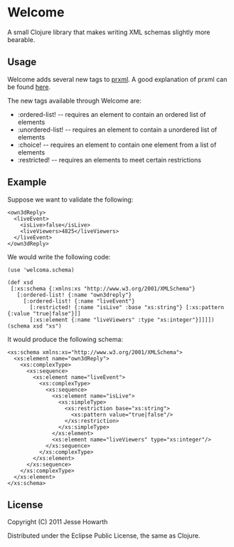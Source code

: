 Welcome
=======

A small Clojure library that makes writing XML schemas slightly more bearable.

Usage
-----
Welcome adds several new tags to [prxml](http://richhickey.github.com/clojure-contrib/prxml-api.html).
A good explanation of prxml can be found [here](http://nakkaya.com/2009/10/10/processing-xml-with-clojure/). 

The new tags available through Welcome are:

* :ordered-list! -- requires an element to contain an ordered list of elements
* :unordered-list! -- requires an element to contain a unordered list of elements
* :choice! -- requires an element to contain one element from a list of elements
* :restricted! -- requires an elements to meet certain restrictions


Example
-------

Suppose we want to validate the following:

    <own3dReply>
      <liveEvent>
        <isLive>false</isLive>
        <liveViewers>4825</liveViewers>
      </liveEvent>
    </own3dReply>

We would write the following code:
    
    (use 'welcoma.schema)

    (def xsd 
     [:xs:schema {:xmlns:xs "http://www.w3.org/2001/XMLSchema"}
       [:ordered-list! {:name "own3dreply"}
         [:ordered-list! {:name "liveEvent"}
           [:restricted! {:name "isLive" :base "xs:string"} [:xs:pattern {:value "true|false"}]]
           [:xs:element {:name "liveViewers" :type "xs:integer"}]]]])
    (schema xsd "xs")

It would produce the following schema:

    <xs:schema xmlns:xs="http://www.w3.org/2001/XMLSchema">
      <xs:element name="own3dReply">
        <xs:complexType>
          <xs:sequence>
            <xs:element name="liveEvent">
              <xs:complexType>
                <xs:sequence>
                  <xs:element name="isLive">
                    <xs:simpleType>
                      <xs:restriction base="xs:string">
                        <xs:pattern value="true|false"/>
                      </xs:restriction>
                    </xs:simpleType>
                  </xs:element>
                  <xs:element name="liveViewers" type="xs:integer"/>
                </xs:sequence>
              </xs:complexType>
            </xs:element>
          </xs:sequence>
        </xs:complexType>
      </xs:element>
    </xs:schema>


License
-------

Copyright (C) 2011 Jesse Howarth

Distributed under the Eclipse Public License, the same as Clojure.
